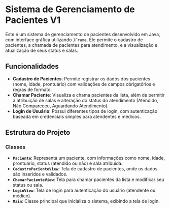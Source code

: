 # Sistema de Gerenciamento de Pacientes V1

Este é um sistema de gerenciamento de pacientes desenvolvido em Java, com interface gráfica utilizando `JFrame`. Ele permite o cadastro de pacientes, a chamada de pacientes para atendimento, e a visualização e atualização de seus status e salas.

## Funcionalidades

- **Cadastro de Pacientes**: Permite registrar os dados dos pacientes (nome, idade, prontuário) com validações de campos obrigatórios e regras de formato.
- **Chamar Paciente**: Visualiza e chama pacientes da lista, além de permitir a atribuição de salas e alteração do status do atendimento (Atendido, Não Compareceu, Aguardando Atendimento).
- **Login de Usuário**: Possui diferentes tipos de login, com autenticação baseada em credenciais simples para atendentes e médicos.

## Estrutura do Projeto

### Classes

- **`Paciente`**: Representa um paciente, com informações como nome, idade, prontuário, status (atendido ou não) e sala atribuída.
- **`CadastroPacienteView`**: Tela de cadastro de pacientes, onde os dados são inseridos e validados.
- **`ChamarPacienteView`**: Tela para chamar pacientes da lista e modificar seu status ou sala.
- **`LoginView`**: Tela de login para autenticação do usuário (atendente ou médico).
- **`Main`**: Classe principal que inicializa o sistema, exibindo a tela de login.
